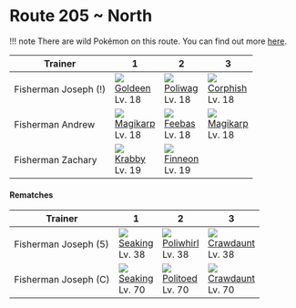 # Route 205 ~ North

!!! note
    There are wild Pokémon on this route. You can find out more [here](../../wild_pokemon/route_205__north/).


Trainer              | 1                                  | 2                                 | 3                                  | 
---                  | ---                                | ---                               | ---                                | 
Fisherman Joseph (!) | ![][118]<br> [Goldeen]<br> Lv. 18  | ![][060]<br> [Poliwag]<br> Lv. 18 | ![][341]<br> [Corphish]<br> Lv. 18 | 
Fisherman Andrew     | ![][129]<br> [Magikarp]<br> Lv. 18 | ![][349]<br> [Feebas]<br> Lv. 18  | ![][129]<br> [Magikarp]<br> Lv. 18 | 
Fisherman Zachary    | ![][098]<br> [Krabby]<br> Lv. 19   | ![][456]<br> [Finneon]<br> Lv. 19 | &nbsp;                             | 

#### Rematches

Trainer              | 1                                 | 2                                   | 3                                   | 
---                  | ---                               | ---                                 | ---                                 | 
Fisherman Joseph (5) | ![][119]<br> [Seaking]<br> Lv. 38 | ![][061]<br> [Poliwhirl]<br> Lv. 38 | ![][342]<br> [Crawdaunt]<br> Lv. 38 | 
Fisherman Joseph (C) | ![][119]<br> [Seaking]<br> Lv. 70 | ![][186]<br> [Politoed]<br> Lv. 70  | ![][342]<br> [Crawdaunt]<br> Lv. 70 | 

[Poliwag]: ../../pokemon_changes/060/
[Poliwhirl]: ../../pokemon_changes/061/
[Krabby]: ../../pokemon_changes/098/
[Goldeen]: ../../pokemon_changes/118/
[Seaking]: ../../pokemon_changes/119/
[Magikarp]: ../../pokemon_changes/129/
[Politoed]: ../../pokemon_changes/186/
[Corphish]: ../../pokemon_changes/341/
[Crawdaunt]: ../../pokemon_changes/342/
[Feebas]: ../../pokemon_changes/349/
[Finneon]: ../../pokemon_changes/456/
[060]: ../img/pokemon/060.png
[061]: ../img/pokemon/061.png
[098]: ../img/pokemon/098.png
[118]: ../img/pokemon/118.png
[119]: ../img/pokemon/119.png
[129]: ../img/pokemon/129.png
[186]: ../img/pokemon/186.png
[341]: ../img/pokemon/341.png
[342]: ../img/pokemon/342.png
[349]: ../img/pokemon/349.png
[456]: ../img/pokemon/456.png
